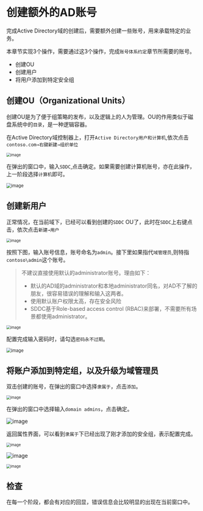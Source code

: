 # 创建额外的AD账号

完成Active Directory域的创建后，需要额外创建一些账号，用来承载特定的业务。

本章节实现3个操作，需要通过这3个操作，完成`账号体系约定`章节所需要的账号。

- 创建OU
- 创建用户
- 将用户添加到特定安全组

  

## 创建OU（Organizational Units）

创建OU是为了便于组策略的发布，以及逻辑上的人为管理。OU的作用类似于磁盘系统中的`目录`，是一种逻辑容器。

在Active Directory域控制器上，打开`Active Directory用户和计算机`,依次点击`contoso.com→右键新建→组织单位`

<img src=".gitbook/assets/20210706141327.png" alt="image" style="zoom:67%;" />

在弹出的窗口中，输入`SDDC`,点击确定。如果需要创建计算机账号，亦在此操作，上一阶段选择`计算机`即可。

<img src=".gitbook/assets/20210706141511.png" alt="image" style="zoom:80%;" />

## 创建新用户

正常情况，在当前域下，已经可以看到创建的`SDDC` OU了，此时在`SDDC`上右键点击，依次点击`新建→用户`

<img src=".gitbook/assets/20210706143320.png" alt="image" style="zoom:67%;" />

按照下图，输入账号信息，账号命名为`admin`。接下里如果指代`域管理员`,则特指`contoso\admin`这个账号。

> 不建议直接使用默认的administrator账号。理由如下：
>
> - 默认的AD域的administrator和本地administrator同名，对AD不了解的朋友，很容易错误的理解和输入这两者。
> - 使用默认账户权限太高，存在安全风险
> - SDDC基于Role-based access control (RBAC)来部署，不需要所有场景都使用administrator。

<img src=".gitbook/assets/20210706144157.png" alt="image" style="zoom:67%;" />



 配置完成输入密码时，请勾选`密码永不过期`。

<img src=".gitbook/assets/20210706145420.png" alt="image" style="zoom:80%;" />

## 将账户添加到特定组，以及升级为域管理员

双击创建的账号，在弹出的窗口中选择`隶属于`，点击`添加`。

<img src=".gitbook/assets/20210706150148.png" alt="image" style="zoom: 67%;" />

在弹出的窗口中选择输入`domain admins`，点击确定。

![image](.gitbook/assets/20210706150300.png)

返回属性界面，可以看到`隶属于`下已经出现了刚才添加的安全组，表示配置完成。

<img src=".gitbook/assets/20210706150350.png" alt="image" style="zoom:67%;" />



![image](.gitbook/assets/20210706165149.png)

<img src=".gitbook/assets/20210706164959.png" alt="image" style="zoom:67%;" />



## 检查

在每一个阶段，都会有对应的回显，错误信息会比较明显的出现在当前窗口中。
